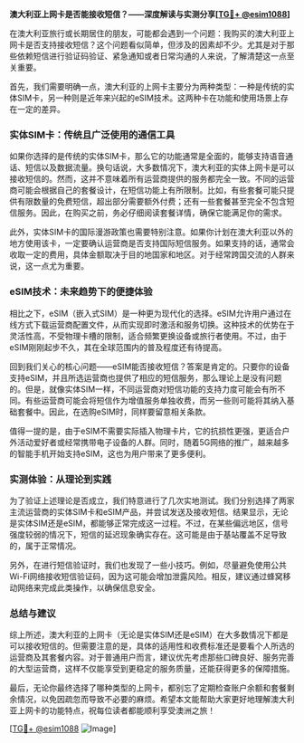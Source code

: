 **澳大利亚上网卡是否能接收短信？——深度解读与实测分享[[TG💪+ @esim1088](https://t.me/s/esim1088)]**

在澳大利亚旅行或长期居住的朋友，可能都会遇到一个问题：我购买的澳大利亚上网卡是否支持接收短信？这个问题看似简单，但涉及的因素却不少。尤其是对于那些依赖短信进行验证码验证、紧急通知或者日常沟通的人来说，了解清楚这一点至关重要。

首先，我们需要明确一点，澳大利亚的上网卡主要分为两种类型：一种是传统的实体SIM卡，另一种则是近年来兴起的eSIM技术。这两种卡在功能和使用场景上存在一定的差异。

### 实体SIM卡：传统且广泛使用的通信工具

如果你选择的是传统的实体SIM卡，那么它的功能通常是全面的，能够支持语音通话、短信以及数据流量。换句话说，大多数情况下，澳大利亚的实体上网卡是可以接收短信的。然而，这并不意味着所有运营商提供的服务都完全一致。不同的运营商可能会根据自己的套餐设计，在短信功能上有所限制。比如，有些套餐可能只提供有限数量的免费短信，超出部分需要额外付费；还有一些套餐甚至完全不包含短信服务。因此，在购买之前，务必仔细阅读套餐详情，确保它能满足你的需求。

此外，实体SIM卡的国际漫游政策也需要特别注意。如果你计划在澳大利亚以外的地方使用该卡，一定要确认运营商是否支持国际短信服务。如果支持的话，通常会收取一定的费用，具体金额取决于目的地国家和地区。对于经常跨国交流的人群来说，这一点尤为重要。

### eSIM技术：未来趋势下的便捷体验

相比之下，eSIM（嵌入式SIM）是一种更为现代化的选择。eSIM允许用户通过在线方式下载运营商配置文件，从而实现即时激活和服务切换。这种技术的优势在于灵活性高，不受物理卡槽的限制，适合频繁更换设备或旅行者使用。不过，由于eSIM刚刚起步不久，其在全球范围内的普及程度还有待提高。

回到我们关心的核心问题——eSIM能否接收短信？答案是肯定的。只要你的设备支持eSIM，并且所选运营商也提供了相应的短信服务，那么理论上是没有问题的。但是，就像实体SIM一样，不同运营商对短信功能的支持力度可能会有所不同。有些运营商可能会将短信作为增值服务单独收费，而另一些则可能将其纳入基础套餐中。因此，在选购eSIM时，同样要留意相关条款。

值得一提的是，由于eSIM不需要实际插入物理卡片，它的抗损性更强，更适合户外活动爱好者或经常携带电子设备的人群。同时，随着5G网络的推广，越来越多的智能手机开始支持eSIM，这也为用户带来了更多便利。

### 实测体验：从理论到实践

为了验证上述理论是否成立，我们特意进行了几次实地测试。我们分别选择了两家主流运营商的实体SIM卡和eSIM产品，并尝试发送及接收短信。结果显示，无论是实体SIM还是eSIM，都能够正常完成这一过程。不过，在某些偏远地区，信号强度较弱的情况下，短信的延迟现象确实存在。这可能是由于基站覆盖不足导致的，属于正常情况。

另外，在进行短信验证时，我们也发现了一些小技巧。例如，尽量避免使用公共Wi-Fi网络接收短信验证码，因为这可能会增加泄露风险。相反，建议通过蜂窝移动网络来完成此类操作，以确保信息安全。

### 总结与建议

综上所述，澳大利亚的上网卡（无论是实体SIM还是eSIM）在大多数情况下都是可以接收短信的。但需要注意的是，具体的适用性和收费标准还是要看个人所选的运营商及其套餐内容。对于普通用户而言，建议优先考虑那些口碑良好、服务完善的大型运营商，这样不仅能享受到更稳定的服务质量，还能获得更多的保障措施。

最后，无论你最终选择了哪种类型的上网卡，都别忘了定期检查账户余额和套餐剩余情况，以免因疏忽而导致不必要的麻烦。希望本文能帮助大家更好地理解澳大利亚上网卡的功能特点，祝每位读者都能顺利享受澳洲之旅！

[[TG💪+ @esim1088](https://t.me/s/esim1088) ![Image](https://i.postimg.cc/4NQfJmqS/Snipaste-2025-05-13-00-14-12.png)]